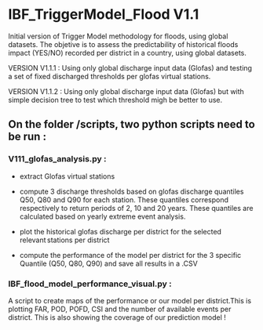 # IBF_TriggerModel_Flood V1.1

Initial version of Trigger Model methodology for floods, using global datasets. The objetive is to assess the predictability of historical floods impact (YES/NO)  recorded per district in a country, using global datasets.

VERSION V1.1.1 : Using only global discharge input data (Glofas) and testing a set of fixed discharged thresholds per glofas virtual stations.

VERSION V1.1.2 :  Using only global discharge input data (Glofas) but with simple decision tree to test which threshold migh be better to use.

## On the folder /scripts, two python scripts need to be run :  

### V111_glofas_analysis.py :  

- extract Glofas virtual stations  

- compute 3 discharge thresholds based on glofas discharge quantiles Q50, Q80 and Q90 for each station. These quantiles correspond respectively to return periods of 2, 10 and 20 years. These quantiles are calculated based on yearly extreme event analysis.  

- plot the historical glofas discharge per district for the selected relevant stations per district  

- compute the performance of the model per district for the 3 specific Quantile (Q50, Q80, Q90) and save all results in a .CSV  

### IBF_flood_model_performance_visual.py :
A script to create maps of the performance or our model per district.This is plotting FAR, POD, POFD, CSI and the number of available events per district. This is also showing the coverage of our prediction model ! 

